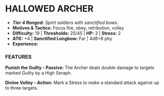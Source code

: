 # HALLOWED ARCHER

- ***Tier 4 Ranged:*** *Spirit soldiers with sanctified bows.*
- **Motives & Tactics:** Focus fire, obey, retribution, volley
- **Difficulty:** 19 | **Thresholds:** 25/45 | **HP:** 3 | **Stress:** 2
- **ATK:** +4 | **Sanctified Longbow:** Far | 4d8+8 phy
- **Experience:** 

### FEATURES

**Punish the Guilty - Passive:** The Archer deals double damage to targets marked Guilty by a High Seraph.

**Divine Volley - Action:** Mark a Stress to make a standard attack against up to three targets.
